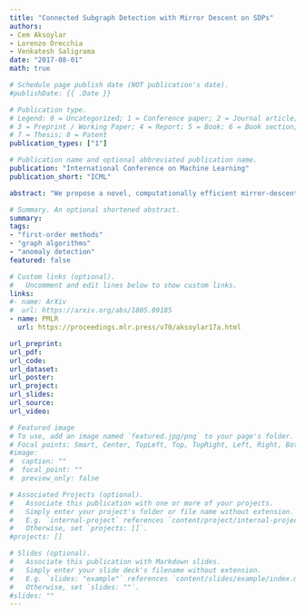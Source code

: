```yaml
---
title: "Connected Subgraph Detection with Mirror Descent on SDPs" 
authors: 
- Cem Aksoylar
- Lorenzo Orecchia
- Venkatesh Saligrama
date: "2017-08-01"
math: true

# Schedule page publish date (NOT publication's date).
#publishDate: {{ .Date }}

# Publication type.
# Legend: 0 = Uncategorized; 1 = Conference paper; 2 = Journal article;
# 3 = Preprint / Working Paper; 4 = Report; 5 = Book; 6 = Book section;
# 7 = Thesis; 8 = Patent
publication_types: ["1"]

# Publication name and optional abbreviated publication name.
publication: "International Conference on Machine Learning"
publication_short: "ICML"

abstract: "We propose a novel, computationally efficient mirror-descent based optimization framework for subgraph detection in graph-structured data. Our aim is to discover anomalous patterns present in a connected subgraph of a given graph. This problem arises in many applications such as detection of network intrusions, community detection, detection of anomalous events in surveillance videos or disease outbreaks. Since optimization over connected subgraphs is a combinatorial and computationally difficult problem, we propose a convex relaxation that offers a principled approach to incorporating connectivity and conductance constraints on candidate subgraphs. We develop a novel efficient algorithm to solve the relaxed problem, establish convergence guarantees and demonstrate its feasibility and performance with experiments on real and very large simulated networks."

# Summary. An optional shortened abstract.
summary: 
tags:
- "first-order methods"
- "graph algorithms"
- "anomaly detection"
featured: false

# Custom links (optional).
#   Uncomment and edit lines below to show custom links.
links:
#- name: ArXiv
#  url: https://arxiv.org/abs/1805.09185
- name: PMLR
  url: https://proceedings.mlr.press/v70/aksoylar17a.html

url_preprint: 
url_pdf: 
url_code:
url_dataset:
url_poster:
url_project:
url_slides:
url_source:
url_video:

# Featured image
# To use, add an image named `featured.jpg/png` to your page's folder. 
# Focal points: Smart, Center, TopLeft, Top, TopRight, Left, Right, BottomLeft, Bottom, BottomRight.
#image:
#  caption: ""
#  focal_point: ""
#  preview_only: false

# Associated Projects (optional).
#   Associate this publication with one or more of your projects.
#   Simply enter your project's folder or file name without extension.
#   E.g. `internal-project` references `content/project/internal-project/index.md`.
#   Otherwise, set `projects: []`.
#projects: []

# Slides (optional).
#   Associate this publication with Markdown slides.
#   Simply enter your slide deck's filename without extension.
#   E.g. `slides: "example"` references `content/slides/example/index.md`.
#   Otherwise, set `slides: ""`.
#slides: ""
---
```

